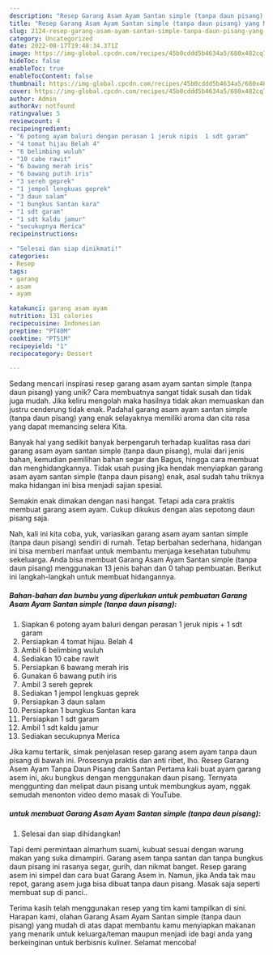 ```yaml
---
description: "Resep Garang Asam Ayam Santan simple (tanpa daun pisang) yang Mantap"
title: "Resep Garang Asam Ayam Santan simple (tanpa daun pisang) yang Mantap"
slug: 2124-resep-garang-asam-ayam-santan-simple-tanpa-daun-pisang-yang-mantap
category: Uncategorized
date: 2022-08-17T19:48:34.371Z
image: https://img-global.cpcdn.com/recipes/45b0cddd5b4634a5/680x482cq70/garang-asam-ayam-santan-simple-tanpa-daun-pisang-foto-resep-utama.jpg
hideToc: false
enableToc: true
enableTocContent: false
thumbnail: https://img-global.cpcdn.com/recipes/45b0cddd5b4634a5/680x482cq70/garang-asam-ayam-santan-simple-tanpa-daun-pisang-foto-resep-utama.jpg
cover: https://img-global.cpcdn.com/recipes/45b0cddd5b4634a5/680x482cq70/garang-asam-ayam-santan-simple-tanpa-daun-pisang-foto-resep-utama.jpg
author: Admin
authorAv: notfound
ratingvalue: 5
reviewcount: 4
recipeingredient:
- "6 potong ayam baluri dengan perasan 1 jeruk nipis  1 sdt garam"
- "4 tomat hijau Belah 4"
- "6 belimbing wuluh"
- "10 cabe rawit"
- "6 bawang merah iris"
- "6 bawang putih iris"
- "3 sereh geprek"
- "1 jempol lengkuas geprek"
- "3 daun salam"
- "1 bungkus Santan kara"
- "1 sdt garam"
- "1 sdt kaldu jamur"
- "secukupnya Merica"
recipeinstructions:

- "Selesai dan siap dinikmati!"
categories:
- Resep
tags:
- garang
- asam
- ayam

katakunci: garang asam ayam 
nutrition: 131 calories
recipecuisine: Indonesian
preptime: "PT40M"
cooktime: "PT51M"
recipeyield: "1"
recipecategory: Dessert

---
```





Sedang mencari inspirasi resep garang asam ayam santan simple (tanpa daun pisang) yang unik? Cara membuatnya sangat tidak susah dan tidak juga mudah. Jika keliru mengolah maka hasilnya tidak akan memuaskan dan justru cenderung tidak enak. Padahal garang asam ayam santan simple (tanpa daun pisang) yang enak selayaknya memiliki aroma dan cita rasa yang dapat memancing selera Kita.





Banyak hal yang sedikit banyak berpengaruh terhadap kualitas rasa dari garang asam ayam santan simple (tanpa daun pisang), mulai dari jenis bahan, kemudian pemilihan bahan segar dan Bagus, hingga cara membuat dan menghidangkannya. Tidak usah pusing jika hendak menyiapkan garang asam ayam santan simple (tanpa daun pisang) enak,      asal sudah tahu triknya maka hidangan ini bisa menjadi sajian spesial.














Semakin enak dimakan dengan nasi hangat. Tetapi ada cara praktis membuat garang asem ayam. Cukup dikukus dengan alas sepotong daun pisang saja.






Nah, kali ini kita coba, yuk, variasikan garang asam ayam santan simple (tanpa daun pisang) sendiri di rumah. Tetap berbahan sederhana, hidangan ini bisa memberi manfaat untuk membantu menjaga kesehatan tubuhmu sekeluarga. Anda bisa membuat Garang Asam Ayam Santan simple (tanpa daun pisang) menggunakan 13 jenis bahan dan 0 tahap pembuatan. Berikut ini langkah-langkah untuk membuat hidangannya.

<!--inarticleads1-->

##### Bahan-bahan dan bumbu yang diperlukan untuk pembuatan Garang Asam Ayam Santan simple (tanpa daun pisang):

1. Siapkan 6 potong ayam baluri dengan perasan 1 jeruk nipis + 1 sdt garam
1. Persiapkan 4 tomat hijau. Belah 4
1. Ambil 6 belimbing wuluh
1. Sediakan 10 cabe rawit
1. Persiapkan 6 bawang merah iris
1. Gunakan 6 bawang putih iris
1. Ambil 3 sereh geprek
1. Sediakan 1 jempol lengkuas geprek
1. Persiapkan 3 daun salam
1. Persiapkan 1 bungkus Santan kara
1. Persiapkan 1 sdt garam
1. Ambil 1 sdt kaldu jamur
1. Sediakan secukupnya Merica


Jika kamu tertarik, simak penjelasan resep garang asem ayam tanpa daun pisang di bawah ini. Prosesnya praktis dan anti ribet, lho. Resep Garang Asem Ayam Tanpa Daun Pisang dan Santan Pertama kali buat ayam garang asem ini, aku bungkus dengan menggunakan daun pisang. Ternyata menggunting dan melipat daun pisang untuk membungkus ayam, nggak semudah menonton video demo masak di YouTube. 

<!--inarticleads2-->

#####  untuk membuat Garang Asam Ayam Santan simple (tanpa daun pisang):


1. Selesai dan siap dihidangkan!

Tapi demi permintaan almarhum suami, kubuat sesuai dengan warung makan yang suka dimampiri. Garang asem tanpa santan dan tanpa bungkus daun pisang ini rasanya segar, gurih, dan nikmat banget. Resep garang asem ini simpel dan cara buat Garang Asem in. Namun, jika Anda tak mau repot, garang asem juga bisa dibuat tanpa daun pisang. Masak saja seperti membuat sup di panci.. 

Terima kasih telah menggunakan resep yang tim kami tampilkan di sini. Harapan kami, olahan Garang Asam Ayam Santan simple (tanpa daun pisang) yang mudah di atas dapat membantu kamu menyiapkan makanan yang menarik untuk keluarga/teman maupun menjadi ide bagi anda yang berkeinginan untuk berbisnis kuliner. Selamat mencoba!
